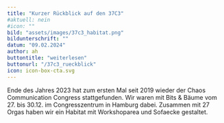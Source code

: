 ```yaml
---
title: "Kurzer Rückblick auf den 37C3"
#aktuell: nein
#icon: ""
bild: "assets/images/37c3_habitat.png"
bildunterschrift: ""
datum: "09.02.2024"
author: ah
buttontitle: "weiterlesen"
buttonurl: "/37c3_rueckblick"
icon: icon-box-cta.svg
---
```

Ende des Jahres 2023 hat zum ersten Mal seit 2019 wieder der Chaos Communication Congress stattgefunden. Wir waren mit Bits & Bäume vom 27. bis 30.12. im Congresszentrum in Hamburg dabei. Zusammen mit 27 Orgas haben wir ein Habitat mit Workshoparea und Sofaecke gestaltet.


